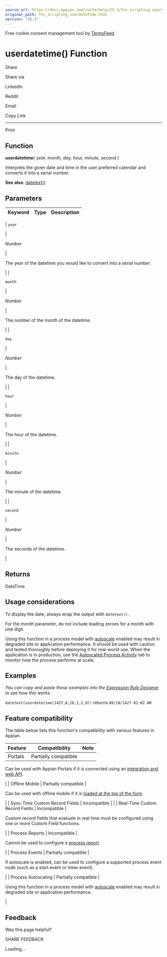 ```yaml
---
source_url: https://docs.appian.com/suite/help/25.3/fnc_scripting_userdatetime.html
original_path: fnc_scripting_userdatetime.html
version: "25.3"
---
```


Free cookie consent management tool by [TermsFeed](https://www.termsfeed.com/)

# userdatetime() Function

Share

Share via

LinkedIn

Reddit

Email

Copy Link

* * *

Print

## Function

**userdatetime**( _year, month, day, hour, minute, second_ )

Interprets the given date and time in the user preferred calendar and converts it into a serial number.

**See also**: [datetext()](fnc_scripting_datetext.html)

## Parameters

| Keyword | Type | Description |
| --- | --- | --- |
|
`year`

 |

_Number_

 |

The year of the datetime you would like to convert into a serial number.

 |
|

`month`

 |

_Number_

 |

The number of the month of the datetime.

 |
|

`day`

 |

_Number_

 |

The day of the datetime.

 |
|

`hour`

 |

_Number_

 |

The hour of the datetime.

 |
|

`minute`

 |

_Number_

 |

The minute of the datetime.

 |
|

`second`

 |

_Number_

 |

The seconds of the datetime.

 |

## Returns

DateTime

## Usage considerations

To display the date, always wrap the output with `datetext()`.

For the _month_ parameter, do not include leading zeroes for a month with one digit.

Using this function in a process model with [autoscale](autoscale-processes.html) enabled may result in degraded site or application performance. It should be used with caution and tested thoroughly before deploying it for real-world use. When the application is in production, use the [Autoscaled Process Activity](monitoring-autoscaled-processes.html) tab to monitor how the process performs at scale.

## Examples

_You can copy and paste these examples into the [Expression Rule Designer](Expression_Rules.html) to see how this works._

`datetext(userdatetime(1427,8,18,1,2,0))` returns `08/18/1427 01:02 AM`

## Feature compatibility

The table below lists this function's compatibility with various features in Appian.

| Feature | Compatibility | Note |
| --- | --- | --- |
| Portals | Partially compatible |
Can be used with Appian Portals if it is connected using an [integration and web API](portals-design.html#using-partially-compatible-functions-and-objects-in-a-portal).

 |
| Offline Mobile | Partially compatible |

Can be used with offline mobile if it is [loaded at the top of the form](offline-mobile-design-best-practices.html#working-with-partially-compatible-functions).

 |
| Sync-Time Custom Record Fields | Incompatible |  |
| Real-Time Custom Record Fields | Incompatible |

Custom record fields that evaluate in real time must be configured using one or more Custom Field functions.

 |
| Process Reports | Incompatible |

Cannot be used to configure a [process report](Process_Reports.html).

 |
| Process Events | Partially compatible |

If autoscale is enabled, can be used to configure a supported process event node (such as a start event or timer event).

 |
| Process Autoscaling | Partially compatible |

Using this function in a process model with [autoscale](autoscale-processes.html) enabled may result in degraded site or application performance.

 |

## Feedback

Was this page helpful?

SHARE FEEDBACK

Loading...
